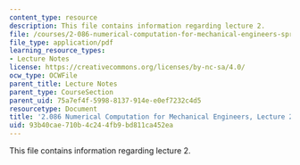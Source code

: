 ```yaml
---
content_type: resource
description: This file contains information regarding lecture 2.
file: /courses/2-086-numerical-computation-for-mechanical-engineers-spring-2013/93b40cae710b4c244fb9bd811ca452ea_MIT2_086S13_lecture2.pdf
file_type: application/pdf
learning_resource_types:
- Lecture Notes
license: https://creativecommons.org/licenses/by-nc-sa/4.0/
ocw_type: OCWFile
parent_title: Lecture Notes
parent_type: CourseSection
parent_uid: 75a7ef4f-5998-8137-914e-e0ef7232c4d5
resourcetype: Document
title: '2.086 Numerical Computation for Mechanical Engineers, Lecture 2: Integration'
uid: 93b40cae-710b-4c24-4fb9-bd811ca452ea
---
```

This file contains information regarding lecture 2.